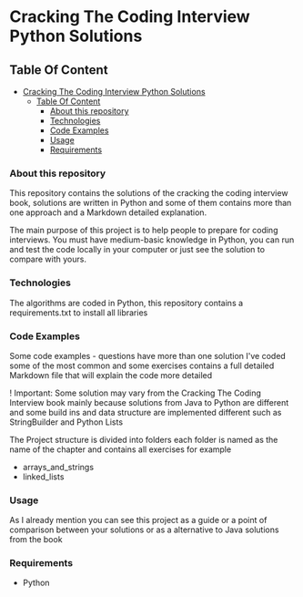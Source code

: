 # Cracking The Coding Interview Python Solutions

## Table Of Content

- [Cracking The Coding Interview Python Solutions](#cracking-the-coding-interview-python-solutions)
  - [Table Of Content](#table-of-content)
    - [About this repository](#about-this-repository)
    - [Technologies](#technologies)
    - [Code Examples](#code-examples)
    - [Usage](#usage)
    - [Requirements](#requirements)

### About this repository

This repository contains the solutions of the cracking the coding interview book, solutions are written in 
Python and some of them contains more than one approach and a  Markdown detailed explanation.

The main purpose of this project is to help people to prepare for coding interviews. You must have medium-basic knowledge in Python, you can run and test the code locally in your computer or just see the solution to compare with yours.

### Technologies

The algorithms are coded in Python, this repository contains a requirements.txt to install all libraries

### Code Examples

Some code examples - questions have more than one solution I've coded some of the most common and some exercises contains a full detailed Markdown file that will explain the code more detailed

! Important: Some solution may vary from the Cracking The Coding Interview book mainly because solutions from Java to Python are different and some build ins and data structure are implemented different such as StringBuilder and Python Lists

The Project structure is divided into folders each folder is named as the name of the chapter and contains all exercises for example

- arrays_and_strings
- linked_lists

### Usage

As I already mention you can see this project as a guide or a point of comparison between your solutions or as a alternative to Java solutions from the book

### Requirements

- Python

